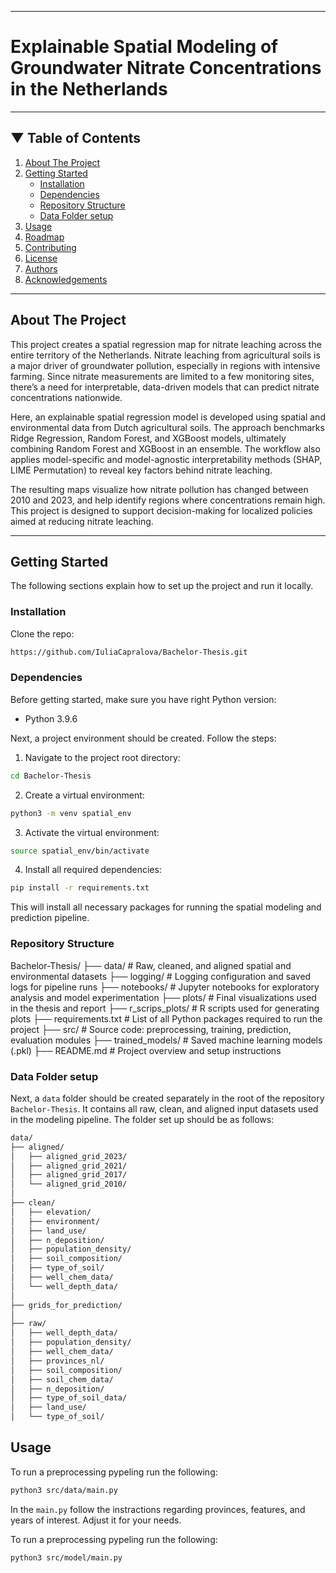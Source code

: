 
---


# Explainable Spatial Modeling of Groundwater Nitrate Concentrations in the Netherlands

---

## ▼ Table of Contents

1. [About The Project](#about-the-project)
2. [Getting Started](#getting-started)
    - [Installation](#installation)
    - [Dependencies](#dependencies)
    - [Repository Structure](#repository_structure)
    - [Data Folder setup](#folder_setup)
3. [Usage](#usage)
4. [Roadmap](#roadmap)
5. [Contributing](#contributing)
6. [License](#license)
7. [Authors](#authors)
8. [Acknowledgements](#acknowledgements)

---

## About The Project

This project creates a spatial regression map for nitrate leaching across the entire territory of the Netherlands. Nitrate leaching from agricultural soils is a major driver of groundwater pollution, especially in regions with intensive farming. Since nitrate measurements are limited to a few monitoring sites, there’s a need for interpretable, data-driven models that can predict nitrate concentrations nationwide.

Here, an explainable spatial regression model is developed using spatial and environmental data from Dutch agricultural soils. The approach benchmarks Ridge Regression, Random Forest, and XGBoost models, ultimately combining Random Forest and XGBoost in an ensemble. The workflow also applies model-specific and model-agnostic interpretability methods (SHAP, LIME Permutation) to reveal key factors behind nitrate leaching.

The resulting maps visualize how nitrate pollution has changed between 2010 and 2023, and help identify regions where concentrations remain high. This project is designed to support decision-making for localized policies aimed at reducing nitrate leaching.

---

## Getting Started

The following sections explain how to set up the project and run it locally.

### Installation

Clone the repo:
```bash
https://github.com/IuliaCapralova/Bachelor-Thesis.git
```

### Dependencies

Before getting started, make sure you have right Python version:

* Python 3.9.6

Next, a project environment should be created. Follow the steps:

1. Navigate to the project root directory:

```bash
cd Bachelor-Thesis
```

2. Create a virtual environment:
```bash
python3 -m venv spatial_env
```

3. Activate the virtual environment:
```bash
source spatial_env/bin/activate
```

4. Install all required dependencies:
```bash
pip install -r requirements.txt
```
This will install all necessary packages for running the spatial modeling and prediction pipeline.

### Repository Structure

Bachelor-Thesis/
├── data/                 # Raw, cleaned, and aligned spatial and environmental datasets
├── logging/              # Logging configuration and saved logs for pipeline runs
├── notebooks/            # Jupyter notebooks for exploratory analysis and model experimentation
├── plots/                # Final visualizations used in the thesis and report
├── r_scrips_plots/       # R scripts used for generating plots
├── requirements.txt      # List of all Python packages required to run the project
├── src/                  # Source code: preprocessing, training, prediction, evaluation modules
├── trained_models/       # Saved machine learning models (.pkl)
├── README.md             # Project overview and setup instructions



### Data Folder setup

Next, a `data` folder should be created separately in the root of the repository `Bachelor-Thesis`.
It contains all raw, clean, and aligned input datasets used in the modeling pipeline. The folder
set up should be as follows:

```bash
data/
├── aligned/
│   ├── aligned_grid_2023/
│   ├── aligned_grid_2021/
│   ├── aligned_grid_2017/
│   └── aligned_grid_2010/
│
├── clean/
│   ├── elevation/
│   ├── environment/
│   ├── land_use/
│   ├── n_deposition/
│   ├── population_density/
│   ├── soil_composition/
│   ├── type_of_soil/
│   ├── well_chem_data/
│   └── well_depth_data/
│
├── grids_for_prediction/
│
├── raw/
│   ├── well_depth_data/
│   ├── population_density/
│   ├── well_chem_data/
│   ├── provinces_nl/
│   ├── soil_composition/
│   ├── soil_chem_data/
│   ├── n_deposition/
│   ├── type_of_soil_data/
│   ├── land_use/
│   └── type_of_soil/
```

## Usage

To run a preprocessing pypeling run the following:

```bash
python3 src/data/main.py
```
In the `main.py` follow the instractions regarding provinces, features, and years of interest. Adjust it for your needs.

To run a preprocessing pypeling run the following:

```bash
python3 src/model/main.py
```
